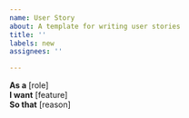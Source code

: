 ```yaml
---
name: User Story
about: A template for writing user stories
title: ''
labels: new
assignees: ''

---
```


**As a** [role]  
**I want** [feature]  
**So that** [reason]
